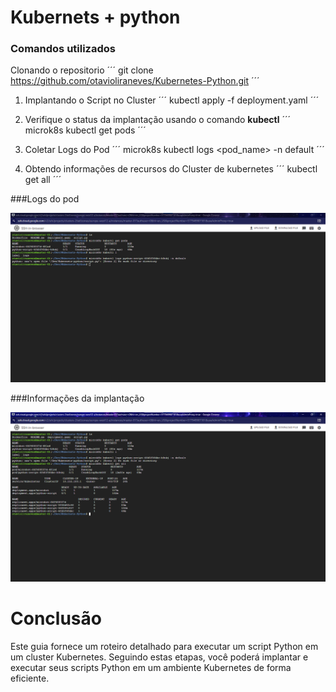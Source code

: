 # Kubernets + python

### Comandos utilizados

Clonando o repositorio
´´´
git clone https://github.com/otavioliraneves/Kubernetes-Python.git
´´´

1. Implantando o Script no Cluster
´´´
kubectl apply -f deployment.yaml
´´´

2. Verifique o status da implantação usando o comando **kubectl**
´´´
microk8s kubectl get pods
´´´

3. Coletar Logs do Pod
´´´
microk8s kubectl logs <pod_name> -n default
´´´

4. Obtendo informações de recursos do Cluster de kubernetes
´´´
kubectl get all
´´´

###Logs do pod

![Tux, the Linux mascot](/assets/images/cluster-comandos-utilizados.png)

###Informações da implantação

![Tux, the Linux mascot](/assets/images/cluster-informacoes-implatancao.png)

# Conclusão

Este guia fornece um roteiro detalhado para executar um script Python em um cluster Kubernetes. Seguindo estas etapas, você poderá implantar e executar seus scripts Python em um ambiente Kubernetes de forma eficiente.

